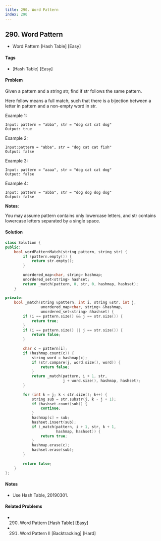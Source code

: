 ```yaml
---
title: 290. Word Pattern
index: 290
---
```


## 290. Word Pattern
- Word Pattern [Hash Table] [Easy]

#### Tags
- [Hash Table] [Easy]

#### Problem
Given a pattern and a string str, find if str follows the same pattern.

Here follow means a full match, such that there is a bijection between a letter in pattern and a non-empty word in str.

Example 1:

    Input: pattern = "abba", str = "dog cat cat dog"
    Output: true

Example 2:

    Input:pattern = "abba", str = "dog cat cat fish"
    Output: false

Example 3:

    Input: pattern = "aaaa", str = "dog cat cat dog"
    Output: false

Example 4:

    Input: pattern = "abba", str = "dog dog dog dog"
    Output: false

**Notes**:

You may assume pattern contains only lowercase letters, and str contains lowercase letters separated by a single space.

#### Solution
``` C++
class Solution {
public:
    bool wordPatternMatch(string pattern, string str) {
        if (pattern.empty()) {
            return str.empty();
        }
        
        unordered_map<char, string> hashmap;
        unordered_set<string> hashset;
        return _match(pattern, 0, str, 0, hashmap, hashset);
    }
    
private:
    bool _match(string &pattern, int i, string &str, int j, 
                unordered_map<char, string> &hashmap, 
                unordered_set<string> &hashset) {
        if (i == pattern.size() && j == str.size()) {
            return true;
        }
        if (i == pattern.size() || j == str.size()) {
            return false;
        }
        
        char c = pattern[i];
        if (hashmap.count(c)) {
            string word = hashmap[c];
            if (str.compare(j, word.size(), word)) {
                return false;
            }
            return _match(pattern, i + 1, str, 
                          j + word.size(), hashmap, hashset);
        }
        
        for (int k = j; k < str.size(); k++) {
            string sub = str.substr(j, k - j + 1);
            if (hashset.count(sub)) {
                continue;
            }
            hashmap[c] = sub;
            hashset.insert(sub);
            if (_match(pattern, i + 1, str, k + 1, 
                       hashmap, hashset)) {
                return true;
            }
            hashmap.erase(c);
            hashset.erase(sub);
        }
        
        return false;
    }
};
```

#### Notes
- Use Hash Table, 20190301.

#### Related Problems
- 290. Word Pattern [Hash Table] [Easy]
- 291. Word Pattern II [Backtracking] [Hard]
